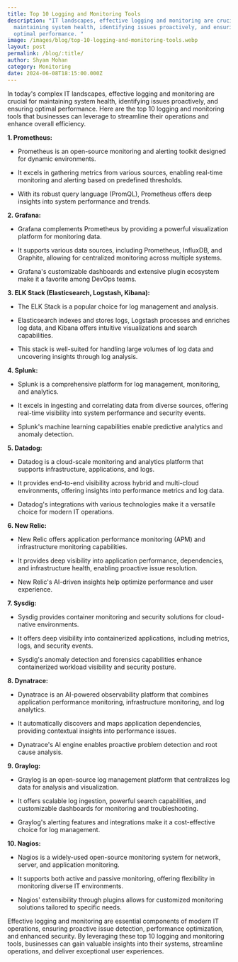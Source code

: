 ```yaml
---
title: Top 10 Logging and Monitoring Tools
description: "IT landscapes, effective logging and monitoring are crucial for
  maintaining system health, identifying issues proactively, and ensuring
  optimal performance. "
image: /images/blog/top-10-logging-and-monitoring-tools.webp
layout: post
permalink: /blog/:title/
author: Shyam Mohan
category: Monitoring
date: 2024-06-08T18:15:00.000Z
---
```



In today's complex IT landscapes, effective logging and monitoring are crucial for maintaining system health, identifying issues proactively, and ensuring optimal performance. Here are the top 10 logging and monitoring tools that businesses can leverage to streamline their operations and enhance overall efficiency.

**1.  Prometheus:**
    

-   Prometheus is an open-source monitoring and alerting toolkit designed for dynamic environments.
    
-   It excels in gathering metrics from various sources, enabling real-time monitoring and alerting based on predefined thresholds.
    
-   With its robust query language (PromQL), Prometheus offers deep insights into system performance and trends.
    

**2.  Grafana:**
    

-   Grafana complements Prometheus by providing a powerful visualization platform for monitoring data.
    
-   It supports various data sources, including Prometheus, InfluxDB, and Graphite, allowing for centralized monitoring across multiple systems.
    
-   Grafana's customizable dashboards and extensive plugin ecosystem make it a favorite among DevOps teams.
    

**3.  ELK Stack (Elasticsearch, Logstash, Kibana):**
    

-   The ELK Stack is a popular choice for log management and analysis.
    
-   Elasticsearch indexes and stores logs, Logstash processes and enriches log data, and Kibana offers intuitive visualizations and search capabilities.
    
-   This stack is well-suited for handling large volumes of log data and uncovering insights through log analysis.
    

**4.  Splunk:**
    

-   Splunk is a comprehensive platform for log management, monitoring, and analytics.
    
-   It excels in ingesting and correlating data from diverse sources, offering real-time visibility into system performance and security events.
    
-   Splunk's machine learning capabilities enable predictive analytics and anomaly detection.
    

**5.  Datadog:**
    

-   Datadog is a cloud-scale monitoring and analytics platform that supports infrastructure, applications, and logs.
    
-   It provides end-to-end visibility across hybrid and multi-cloud environments, offering insights into performance metrics and log data.
    
-   Datadog's integrations with various technologies make it a versatile choice for modern IT operations.
    

**6.  New Relic:**
    

-   New Relic offers application performance monitoring (APM) and infrastructure monitoring capabilities.
    
-   It provides deep visibility into application performance, dependencies, and infrastructure health, enabling proactive issue resolution.
    
-   New Relic's AI-driven insights help optimize performance and user experience.
    

**7.  Sysdig:**
    

-   Sysdig provides container monitoring and security solutions for cloud-native environments.
    
-   It offers deep visibility into containerized applications, including metrics, logs, and security events.
    
-   Sysdig's anomaly detection and forensics capabilities enhance containerized workload visibility and security posture.
    

**8.  Dynatrace:**
    

-   Dynatrace is an AI-powered observability platform that combines application performance monitoring, infrastructure monitoring, and log analytics.
    
-   It automatically discovers and maps application dependencies, providing contextual insights into performance issues.
    
-   Dynatrace's AI engine enables proactive problem detection and root cause analysis.
    

**9.  Graylog:**
    

-   Graylog is an open-source log management platform that centralizes log data for analysis and visualization.
    
-   It offers scalable log ingestion, powerful search capabilities, and customizable dashboards for monitoring and troubleshooting.
    
-   Graylog's alerting features and integrations make it a cost-effective choice for log management.
    

**10.  Nagios:**
    

-   Nagios is a widely-used open-source monitoring system for network, server, and application monitoring.
    
-   It supports both active and passive monitoring, offering flexibility in monitoring diverse IT environments.
    
-   Nagios' extensibility through plugins allows for customized monitoring solutions tailored to specific needs.
    

Effective logging and monitoring are essential components of modern IT operations, ensuring proactive issue detection, performance optimization, and enhanced security. By leveraging these top 10 logging and monitoring tools, businesses can gain valuable insights into their systems, streamline operations, and deliver exceptional user experiences.
